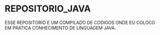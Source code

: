 # REPOSITORIO_JAVA
ESSE REPOSITORIO E UM COMPILADO DE CODIGOS ONDE EU COLOCO EM PRATICA CONHECIMENTO DE LINGUAGEM JAVA.
